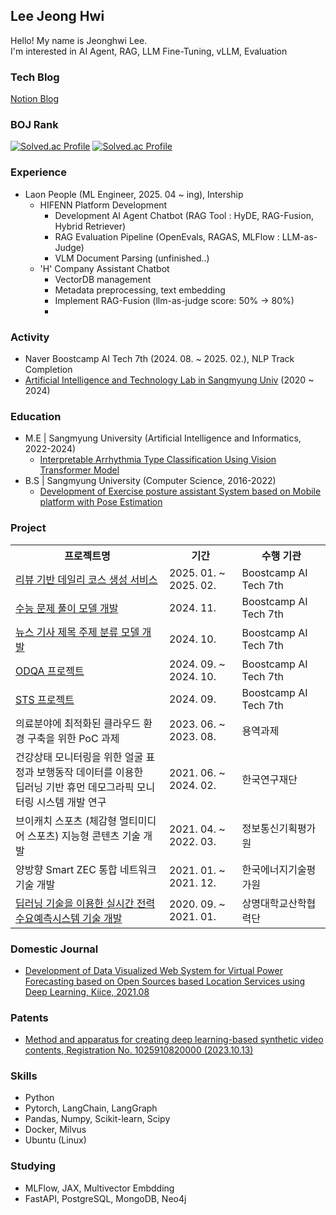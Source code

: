 ## Lee Jeong Hwi

Hello! My name is Jeonghwi Lee.  
I'm interested in AI Agent, RAG, LLM Fine-Tuning, vLLM, Evaluation

### Tech Blog
[Notion Blog](https://fruitnet-blog.vercel.app/)

### BOJ Rank
[![Solved.ac Profile](http://mazassumnida.wtf/api/v2/generate_badge?boj=sowew54)](https://solved.ac/sowew54/)
[![Solved.ac Profile](http://mazassumnida.wtf/api/v2/generate_badge?boj=Leepic)](https://solved.ac/Leepic/)

### Experience
- Laon People (ML Engineer, 2025. 04 ~ ing), Intership
  - HIFENN Platform Development
    - Development AI Agent Chatbot (RAG Tool : HyDE, RAG-Fusion, Hybrid Retriever)
    - RAG Evaluation Pipeline (OpenEvals, RAGAS, MLFlow : LLM-as-Judge)
    - VLM Document Parsing (unfinished..)
  - 'H' Company Assistant Chatbot
    - VectorDB management
    - Metadata preprocessing, text embedding
    - Implement RAG-Fusion (llm-as-judge score: 50% -> 80%)
    - 
### Activity
 - Naver Boostcamp AI Tech 7th (2024. 08. ~ 2025. 02.), NLP Track Completion
 - [Artificial Intelligence and Technology Lab in Sangmyung Univ](https://ai.smu.ac.kr) (2020 ~ 2024)

### Education
- M.E | Sangmyung University (Artificial Intelligence and Informatics, 2022-2024)
  - [Interpretable Arrhythmia Type Classification Using Vision Transformer Model](https://github.com/LeeJeongHwi/MI_Detection_Transformer)
- B.S | Sangmyung University (Computer Science, 2016-2022)
  - [Development of Exercise posture assistant System based on Mobile platform with Pose Estimation](https://github.com/ITs-smu-Team/its-core-android)

### Project
<table>
    <tr>
        <th>프로젝트명</th>
        <th>기간</th>
        <th>수행 기관</th>
    </tr>
    <tr>
        <td><a href="https://github.com/LeeJeongHwi/WITY">리뷰 기반 데일리 코스 생성 서비스</a></td>
        <td>2025. 01. ~ 2025. 02.</td>
        <td>Boostcamp AI Tech 7th</td>
    </tr>
    <tr>
        <td><a href="https://github.com/LeeJeongHwi/level2-nlp-generationfornlp-nlp-10-lv3">수능 문제 풀이 모델 개발</a></td>
        <td>2024. 11.</td>
        <td>Boostcamp AI Tech 7th</td>
    </tr>
    <tr>
        <td><a href="https://github.com/LeeJeongHwi/level2-nlp-datacentric-nlp-06">뉴스 기사 제목 주제 분류 모델 개발</a></td>
        <td>2024. 10.</td>
        <td>Boostcamp AI Tech 7th</td>
    </tr>
    <tr>
        <td><a href="https://github.com/LeeJeongHwi/level2-mrc-nlp-06">ODQA 프로젝트</a></td>
        <td>2024. 09. ~ 2024. 10.</td>
        <td>Boostcamp AI Tech 7th</td>
    </tr>
    <tr>
        <td><a href="https://github.com/LeeJeongHwi/level1-semantictextsimilarity-nlp-06">STS 프로젝트</a></td>
        <td>2024. 09.</td>
        <td>Boostcamp AI Tech 7th</td>
    </tr>
    <tr>
        <td>의료분야에 최적화된 클라우드 환경 구축을 위한 PoC 과제</td>
        <td>2023. 06. ~ 2023. 08.</td>
        <td>용역과제</td>
    </tr>
    <tr>
        <td>건강상태 모니터링을 위한 얼굴 표정과 보행동작 데이터를 이용한<br/> 딥러닝 기반 휴먼 데모그라픽 모니터링 시스템 개발 연구</td>
        <td>2021. 06. ~ 2024. 02.</td>
        <td>한국연구재단</td>
    </tr>
    <tr>
        <td>브이캐치 스포츠 (체감형 멀티미디어 스포츠) 지능형 콘텐츠 기술 개발</td>
        <td>2021. 04. ~ 2022. 03.</td>
        <td>정보통신기획평가원</td>
    </tr>
    <tr>
        <td>양방향 Smart ZEC 통합 네트워크 기술 개발</td>
        <td>2021. 01. ~ 2021. 12.</td>
        <td>한국에너지기술평가원</td>
    </tr>
    <tr>
        <td><a href="https://github.com/LeeJeongHwi/power_monitoring_system">딥러닝 기술을 이용한 실시간 전력수요예측시스템 기술 개발</a></td>
        <td>2020. 09. ~ 2021. 01.</td>
        <td>상명대학교산학협력단</td>
    </tr>
</table>

### Domestic Journal
 - [Development of Data Visualized Web System for Virtual Power Forecasting based on Open Sources based Location Services using Deep Learning, Kiice, 2021.08](https://www.dbpia.co.kr/journal/articleDetail?nodeId=NODE10596370)

### Patents
 - [Method and apparatus for creating deep learning-based synthetic video contents, Registration No. 1025910820000 (2023.10.13)](http://kpat.kipris.or.kr/kpat/biblioa.do?method=biblioFrame&start=biblio&searchFg=N&KeyWord=1020220019764&applno=1020220019764&Gubun=1&sCurrPage=1&searchFg=N&expression=1020220019764&openPageId=View01&isMyConcern=N&isMyFolder=N&config=/main/sharePage_KR.jsp,%20className=jeus_jspwork._main._700_sharePage_5fKR_5fjsp,%20jspUri=%27/main/sharePage_KR.jsp)


### Skills
* Python
* Pytorch, LangChain, LangGraph
* Pandas, Numpy, Scikit-learn, Scipy
* Docker, Milvus
* Ubuntu (Linux)
### Studying
* MLFlow, JAX, Multivector Embdding
* FastAPI, PostgreSQL, MongoDB, Neo4j
<!--
**LeeJeongHwi/LeeJeongHwi** is a ✨ _special_ ✨ repository because its `README.md` (this file) appears on your GitHub profile.

Here are some ideas to get you started:

- 🔭 I’m currently working on ...
- 🌱 I’m currently learning ...
- 👯 I’m looking to collaborate on ...
- 🤔 I’m looking for help with ...
- 💬 Ask me about ...
- 📫 How to reach me: ...
- 😄 Pronouns: ...
- ⚡ Fun fact: ...
-->
